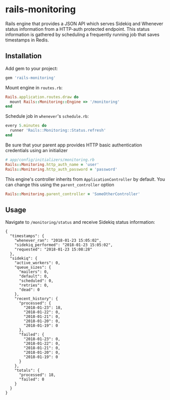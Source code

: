 # rails-monitoring

Rails engine that provides a JSON API which serves Sidekiq and Whenever
status information from a HTTP-auth protected endpoint.
This status information is gathered by scheduling a frequently
running job that saves timestamps in Redis.

## Installation

Add gem to your project:

```ruby
gem 'rails-monitoring'
```

Mount engine in `routes.rb`:
```ruby
Rails.application.routes.draw do
  mount Rails::Monitoring::Engine => '/monitoring'
end
```

Schedule job in `whenever`'s `schedule.rb`:

```ruby
every 5.minutes do
  runner 'Rails::Monitoring::Status.refresh'
end
```

Be sure that your parent app provides HTTP basic authentication credentials
using an initializer

```ruby
# app/config/initializers/monitoring.rb
Rails::Monitoring.http_auth_name = 'user'
Rails::Monitoring.http_auth_password = 'password'
```

This engine's controller inherits from `ApplicationController` by default. You
can change this using the `parent_controller` option

```ruby
Rails::Monitoring.parent_controller = 'SomeOtherController'
```

## Usage

Navigate to `/monitoring/status` and receive Sidekiq status information:

    {
      "timestamps": {
        "whenever_ran": "2018-01-23 15:05:02",
        "sidekiq_performed": "2018-01-23 15:05:02",
        "requested": "2018-01-23 15:08:28"
      },
      "sidekiq": {
        "active_workers": 0,
        "queue_sizes": {
          "mailers": 0,
          "default": 0,
          "scheduled": 0,
          "retries": 0,
          "dead": 0
        },
        "recent_history": {
          "processed": {
            "2018-01-23": 18,
            "2018-01-22": 0,
            "2018-01-21": 0,
            "2018-01-20": 0,
            "2018-01-19": 0
          },
          "failed": {
            "2018-01-23": 0,
            "2018-01-22": 0,
            "2018-01-21": 0,
            "2018-01-20": 0,
            "2018-01-19": 0
          }
        },
        "totals": {
          "processed": 18,
          "failed": 0
        }
      }
    }
